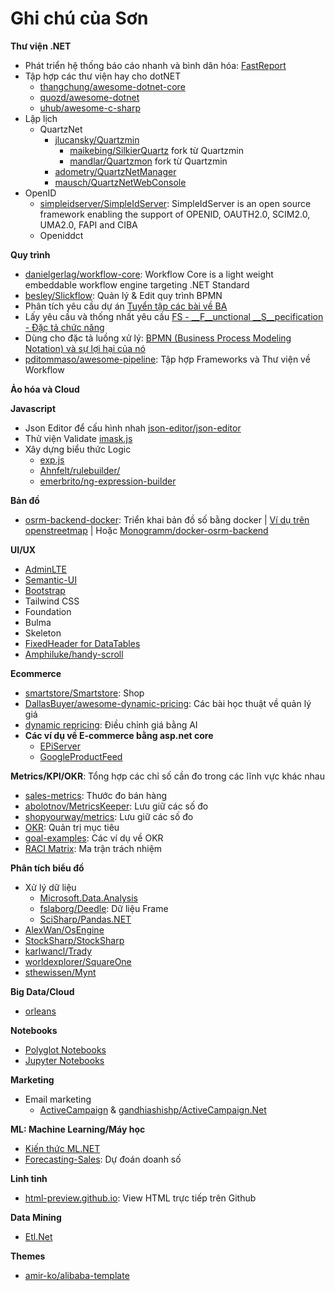 # Ghi chú của Sơn
__Thư viện .NET__
* Phát triển hệ thống báo cáo nhanh và bình dân hóa: [FastReport](https://github.com/FastReports/FastReport)
* Tập hợp các thư viện hay cho dotNET
  * [thangchung/awesome-dotnet-core](https://github.com/thangchung/awesome-dotnet-core)
  * [quozd/awesome-dotnet](https://github.com/quozd/awesome-dotnet)
  * [uhub/awesome-c-sharp](https://github.com/uhub/awesome-c-sharp)
* Lập lịch
  * QuartzNet
    * [jlucansky/Quartzmin](https://github.com/jlucansky/Quartzmin)
      * [maikebing/SilkierQuartz](https://github.com/maikebing/SilkierQuartz) fork từ Quartzmin
      * [mandlar/Quartzmon](https://github.com/mandlar/Quartzmon) fork từ Quartzmin
    * [adometry/QuartzNetManager](https://github.com/adometry/QuartzNetManager)
    * [mausch/QuartzNetWebConsole](https://github.com/mausch/QuartzNetWebConsole)
* OpenID
  * [simpleidserver/SimpleIdServer](https://github.com/simpleidserver/SimpleIdServer): SimpleIdServer is an open source framework enabling the support of OPENID, OAUTH2.0, SCIM2.0, UMA2.0, FAPI and CIBA
  * Openiddct
    
__Quy trình__
* [danielgerlag/workflow-core](https://github.com/danielgerlag/workflow-core): Workflow Core is a light weight embeddable workflow engine targeting .NET Standard
* [besley/Slickflow](https://github.com/besley/Slickflow): Quản lý & Edit quy trình BPMN
* Phân tích yêu cầu dự án [Tuyển tập các bài về BA](https://thinhnotes.com/tuyen-tap-cac-notes-ve-business-analyst/)
* Lấy yêu cầu và thống nhất yêu cầu [FS - __F__unctional __S__pecification - Đặc tả chức năng](https://thinhnotes.com/chuyen-nghe-ba/tan-man-ve-fs/)
* Dùng cho đặc tả luồng xử lý: [BPMN (Business Process Modeling Notation) và sự lợi hại của nó](https://thinhnotes.com/chuyen-nghe-ba/bpmn-va-su-loi-hai-cua-no/)
* [pditommaso/awesome-pipeline](https://github.com/pditommaso/awesome-pipeline): Tập hợp Frameworks và Thư viện về Workflow

__Ảo hóa và Cloud__

__Javascript__
* Json Editor để cấu hình nhah [json-editor/json-editor](https://github.com/json-editor/json-editor)
* Thử viện Validate [imask.js](https://imask.js.org/)
* Xây dựng biểu thức Logic
  * [exp.js](https://exp.js.org/)
  * [Ahnfelt/rulebuilder/](https://github.com/Ahnfelt/rulebuilder/)
  * [emerbrito/ng-expression-builder](https://github.com/emerbrito/ng-expression-builder)

__Bản đồ__
* [osrm-backend-docker](https://github.com/peter-evans/osrm-backend-docker): Triển khai bản đồ số bằng docker | [Ví dụ trên openstreetmap](https://www.openstreetmap.org/directions?engine=fossgis_osrm_car&route=21.03174%2C105.78387%3B21.05582%2C105.61154#map=13/21.0590/105.6979) | Hoặc [Monogramm/docker-osrm-backend](https://github.com/Monogramm/docker-osrm-backend)

__UI/UX__
* [AdminLTE](https://adminlte.io/)
* [Semantic-UI](https://semantic-ui.com/)
* [Bootstrap](https://getbootstrap.com/)
* Tailwind CSS
* Foundation
* Bulma
* Skeleton
* [FixedHeader for DataTables](https://www.ihbc.org.uk/consultationsdb_new/extensions/FixedHeader/examples/top_left_right.html)
* [Amphiluke/handy-scroll](https://github.com/Amphiluke/handy-scroll)

__Ecommerce__
* [smartstore/Smartstore](https://github.com/smartstore/Smartstore): Shop
* [DallasBuyer/awesome-dynamic-pricing](https://github.com/DallasBuyer/awesome-dynamic-pricing): Các bài học thuật về quản lý giá
* [dynamic repricing](https://azure.github.io/Cloud-Native/60DaysOfIA/dynamic-repricing-of-products-using-intelligent-apps-part-1): Điều chỉnh giá bằng AI
* __Các ví dụ về E-commerce bằng asp.net core__
  * [EPiServer](https://github.com/episerver/Foundation)
  * [GoogleProductFeed](D:\Data\META\META.V6\FeedBuilder\GoogleProductFeed)

__Metrics/KPI/OKR__: Tổng hợp các chỉ số cần đo trong các lĩnh vực khác nhau
* [sales-metrics](https://www.yesware.com/blog/sales-metrics/): Thước đo bán hàng
* [abolotnov/MetricsKeeper](https://github.com/abolotnov/MetricsKeeper/): Lưu giữ các số đo
* [shopyourway/metrics](https://github.com/shopyourway/metrics): Lưu giữ các số đo
* [OKR](https://github.com/joelparkerhenderson/objectives-and-key-results): Quản trị mục tiêu
* [goal-examples](https://hypercontext.com/goal-examples): Các ví dụ về OKR 
* [RACI Matrix](https://github.com/joelparkerhenderson/responsibility-assignment-matrix): Ma trận trách nhiệm

__Phân tích biểu đồ__
* Xử lý dữ liệu
  * [Microsoft.Data.Analysis](https://www.nuget.org/packages/Microsoft.Data.Analysis/)
  * [fslaborg/Deedle](https://github.com/fslaborg/Deedle): Dữ liệu Frame
  * [SciSharp/Pandas.NET](https://github.com/SciSharp/Pandas.NET)
* [AlexWan/OsEngine](https://github.com/AlexWan/OsEngine)
* [StockSharp/StockSharp](https://github.com/StockSharp/StockSharp)
* [karlwancl/Trady](https://github.com/karlwancl/Trady)
* [worldexplorer/SquareOne](https://github.com/worldexplorer/SquareOne)
* [sthewissen/Mynt](https://github.com/sthewissen/Mynt)

__Big Data/Cloud__
* [orleans](https://github.com/dotnet/orleans)

__Notebooks__
* [Polyglot Notebooks](https://marketplace.visualstudio.com/items?itemName=ms-dotnettools.dotnet-interactive-vscode)
* [Jupyter Notebooks](https://jupyter.org/)

__Marketing__
* Email marketing
  * [ActiveCampaign](https://www.activecampaign.com/pricing) & [gandhiashishp/ActiveCampaign.Net](https://github.com/gandhiashishp/ActiveCampaign.Net)
    
__ML: Machine Learning/Máy học__
* [Kiến thức ML.NET](https://github.com/dotnet/machinelearning-samples/tree/main)
* [Forecasting-Sales](https://github.com/dotnet/machinelearning-samples/tree/main/samples/csharp/end-to-end-apps/Forecasting-Sales): Dự đoán doanh số
  
__Linh tinh__
* [html-preview.github.io](https://html-preview.github.io/): View HTML trực tiếp trên Github


__Data Mining__
* [Etl.Net](https://paillave.github.io/Etl.Net/)


__Themes__
* [amir-ko/alibaba-template](https://github.com/amir-ko/alibaba-template)
